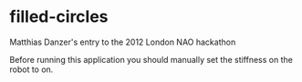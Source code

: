 filled-circles
==============

Matthias Danzer's entry to the 2012 London NAO hackathon

Before running this application  you should manually set the stiffness on
the robot to on.
